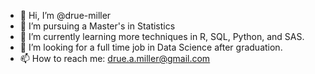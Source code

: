 - 👋 Hi, I’m @drue-miller
- 👀 I’m pursuing a Master's in Statistics
- 🌱 I’m currently learning more techniques in R, SQL, Python, and SAS.
- 💞️ I’m looking for a full time job in Data Science after graduation.
- 📫 How to reach me: drue.a.miller@gmail.com

<!---
drue-miller/drue-miller is a ✨ special ✨ repository because its `README.md` (this file) appears on your GitHub profile.
You can click the Preview link to take a look at your changes.
--->
